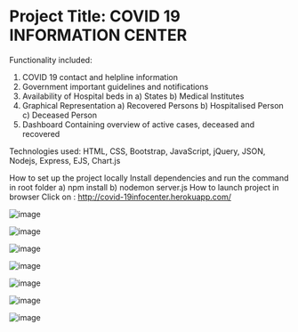 # Project Title: COVID 19 INFORMATION CENTER

Functionality included:
1)	COVID 19 contact and helpline information
2)	Government important guidelines and notifications
3)	Availability of Hospital beds in
    a)	States
    b)	Medical Institutes
4)	 Graphical Representation 
    a)	Recovered Persons 
    b)	Hospitalised Person
    c)	Deceased Person
5)	Dashboard Containing overview of active cases, deceased and recovered

Technologies used:
HTML, CSS, Bootstrap, JavaScript, jQuery, JSON,  Nodejs, Express, EJS, Chart.js

How to set up the project locally
Install dependencies and run the command in root folder
a)	npm install
b)	nodemon server.js
      How to  launch project in browser 
      Click on : http://covid-19infocenter.herokuapp.com/

![image](https://user-images.githubusercontent.com/65654393/93086644-0d3f7f00-f6b5-11ea-88d8-6981cc433cbe.png)

![image](https://user-images.githubusercontent.com/65654393/93086800-4972df80-f6b5-11ea-9355-259e28a9ce34.png)

![image](https://user-images.githubusercontent.com/65654393/93086808-4e379380-f6b5-11ea-952e-5216d1e13db6.png)

![image](https://user-images.githubusercontent.com/65654393/93086820-5263b100-f6b5-11ea-930d-56132b16cd32.png)

![image](https://user-images.githubusercontent.com/65654393/93086842-5b548280-f6b5-11ea-9e67-1180a1b6a0e9.png)

![image](https://user-images.githubusercontent.com/65654393/93086852-5e4f7300-f6b5-11ea-8aaa-347e651f4d99.png)

![image](https://user-images.githubusercontent.com/65654393/93086866-627b9080-f6b5-11ea-9d06-c98ad439d406.png)

